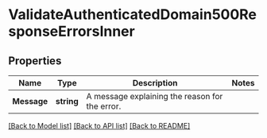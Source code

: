 # ValidateAuthenticatedDomain500ResponseErrorsInner

## Properties

Name | Type | Description | Notes
------------ | ------------- | ------------- | -------------
**Message** | **string** | A message explaining the reason for the error. |

[[Back to Model list]](../README.md#documentation-for-models) [[Back to API list]](../README.md#documentation-for-api-endpoints) [[Back to README]](../README.md)


